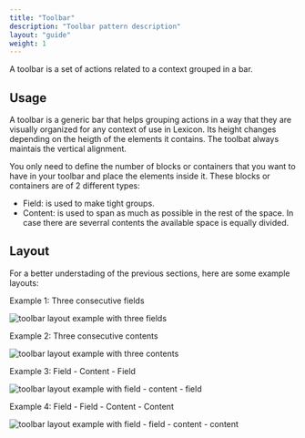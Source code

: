 ```yaml
---
title: "Toolbar"
description: "Toolbar pattern description"
layout: "guide"
weight: 1
---
```


A toolbar is a set of actions related to a context grouped in a bar.

## Usage

A toolbar is a generic bar that helps grouping actions in a way that they are visually organized for any context of use in Lexicon. Its height changes depending on the heigth of the elements it contains. The toolbat always maintais the vertical alignment.

You only need to define the number of blocks or containers that you want to have in your toolbar and place the elements inside it. These blocks or containers are of 2 different types:

* Field: is used to make tight groups.
* Content: is used to span as much as possible in the rest of the space. In case there are severral contents the available space is equally divided.

## Layout

For a better understading of the previous sections, here are some example layouts:

Example 1: Three consecutive fields

![toolbar layout example with three fields](/images/toolbarLayoutExample1.png)

Example 2: Three consecutive contents

![toolbar layout example with three contents](/images/toolbarLayoutExample2.png)

Example 3: Field - Content - Field

![toolbar layout example with field - content - field](/images/toolbarLayoutExample3.png)

Example 4: Field - Field - Content - Content

![toolbar layout example with field - field - content - content](/images/toolbarLayoutExample4.png)
